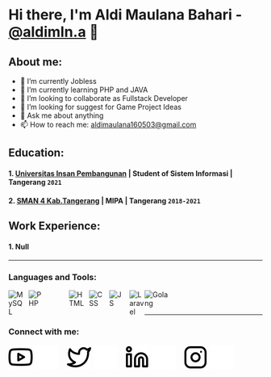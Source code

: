 # Hi there, I'm Aldi Maulana Bahari - [@aldimln.a](https://www.instagram.com/aldimln.a) 👋
## About me:
- 🔭 I’m currently Jobless
- 🌱 I’m currently learning PHP and JAVA
- 👯 I’m looking to collaborate as Fullstack Developer
- 🤔 I’m looking for suggest for Game Project Ideas
- 💬 Ask me about anything
- 📫 How to reach me: aldimaulana160503@gmail.com

## Education:

#### 1. [Universitas Insan Pembangunan](https://unipem.ac.id) | Student of Sistem Informasi | Tangerang `2021`
   
 #### 2. [SMAN 4 Kab.Tangerang](https://sman4kabupatentangerang.sch.id) | MIPA | Tangerang `2018-2021`
   

## Work Experience:
#### 1. Null
---

### Languages and Tools:

[<img align="left" alt="MySQL" width="30px" src="https://cdn.jsdelivr.net/gh/devicons/devicon/icons/mysql/mysql-original.svg" style="padding-right:10px;" />][webdev]
[<img align="left" alt="PHP" width="30px" src="https://upload.wikimedia.org/wikipedia/commons/thumb/2/27/PHP-logo.svg/1280px-PHP-logo.svg.png" style="padding-right:50px;" />][webdev]
[<img align="left" alt="HTML" width="30px" src="https://upload.wikimedia.org/wikipedia/commons/thumb/3/38/HTML5_Badge.svg/800px-HTML5_Badge.svg.png" style="padding-right:10px;" />][webdev]
[<img align="left" alt="CSS" width="30px" src="https://upload.wikimedia.org/wikipedia/commons/thumb/6/62/CSS3_logo.svg/1024px-CSS3_logo.svg.png" style="padding-right:10px;" />][webdev]
[<img align="left" alt="JS" width="30px" src="https://upload.wikimedia.org/wikipedia/commons/6/6a/JavaScript-logo.png" style="padding-right:10px;" />][webdev]
[<img align="left" alt="Laravel" width="30px" src="https://upload.wikimedia.org/wikipedia/commons/thumb/9/9a/Laravel.svg/1969px-Laravel.svg.png" style="padding-right:0px;" />][webdev]
[<img align="left" alt="Golang" width="50px" src="https://upload.wikimedia.org/wikipedia/commons/thumb/0/05/Go_Logo_Blue.svg/1280px-Go_Logo_Blue.svg.png" style="padding-right:10px;" />][webdev]

<br />
<br />

---
### Connect with me:

[![website](./img/youtube-light.svg)](https://www.youtube.com/channel/UCwIwedhiU9fNEW7P_y0asvw#gh-light-mode-only)
[![website](./img/youtube-dark.svg)](https://www.youtube.com/channel/UCwIwedhiU9fNEW7P_y0asvw#gh-dark-mode-only)
&nbsp;&nbsp;
[![website](./img/twitter-light.svg)](https://twitter.com/dekkadai#gh-light-mode-only)
[![website](./img/twitter-dark.svg)](https://twitter.com/dekkadai#gh-dark-mode-only)
&nbsp;&nbsp;
[![website](./img/linkedin-light.svg)](https://www.linkedin.com/in/aldi-maulana-bahari-85a7132aa#gh-light-mode-only)
[![website](./img/linkedin-dark.svg)](https://www.linkedin.com/in/aldi-maulana-bahari-85a7132aa#gh-dark-mode-only)
&nbsp;&nbsp;
[![website](./img/instagram-light.svg)](https://www.instagram.com/aldimln.a#gh-light-mode-only)
[![website](./img/instagram-dark.svg)](https://www.instagram.com/aldimln.a#gh-dark-mode-only)



[webdev]: https://github.com/aldimaulana1605/aldimaulana1605
